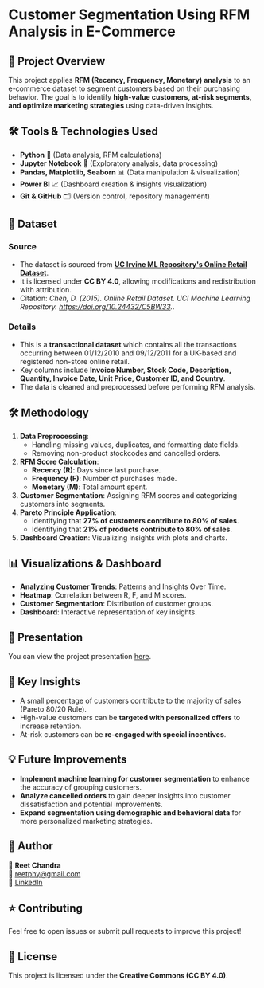 # Customer Segmentation Using RFM Analysis in E-Commerce

## 📌 Project Overview
This project applies **RFM (Recency, Frequency, Monetary) analysis** to an e-commerce dataset to segment customers based on their purchasing behavior. The goal is to identify **high-value customers, at-risk segments, and optimize marketing strategies** using data-driven insights.

## 🛠️ Tools & Technologies Used
- **Python** 🐍 (Data analysis, RFM calculations)
- **Jupyter Notebook** 📓 (Exploratory analysis, data processing)
- **Pandas, Matplotlib, Seaborn** 📊 (Data manipulation & visualization)
- **Power BI** 📈 (Dashboard creation & insights visualization)
- **Git & GitHub** 🗂️ (Version control, repository management)

## 📂 Dataset 
### Source
- The dataset is sourced from **[UC Irvine ML Repository's Online Retail Dataset](http://archive.ics.uci.edu/dataset/352/online+retail)**.  
- It is licensed under **CC BY 4.0**, allowing modifications and redistribution with attribution.  
- Citation: *Chen, D. (2015). Online Retail Dataset. UCI Machine Learning Repository. https://doi.org/10.24432/C5BW33.*.  

### Details
- This is a **transactional dataset** which contains all the transactions occurring between 01/12/2010 and 09/12/2011 for a UK-based and registered non-store online retail.
- Key columns include **Invoice Number, Stock Code, Description, Quantity, Invoice Date, Unit Price, Customer ID, and Country**.
- The data is cleaned and preprocessed before performing RFM analysis.

## 🛠 Methodology
1. **Data Preprocessing**:
   - Handling missing values, duplicates, and formatting date fields.
   - Removing non-product stockcodes and cancelled orders.
3. **RFM Score Calculation**:
   - **Recency (R)**: Days since last purchase.
   - **Frequency (F)**: Number of purchases made.
   - **Monetary (M)**: Total amount spent.
4. **Customer Segmentation**: Assigning RFM scores and categorizing customers into segments.
5. **Pareto Principle Application**:
   - Identifying that **27% of customers contribute to 80% of sales**.
   - Identifying that **21% of products contribute to 80% of sales**.
7. **Dashboard Creation**: Visualizing insights with plots and charts.

## 📊 Visualizations & Dashboard
- **Analyzing Customer Trends**: Patterns and Insights Over Time.
- **Heatmap**: Correlation between R, F, and M scores.
- **Customer Segmentation**: Distribution of customer groups.
- **Dashboard**: Interactive representation of key insights.

## 📡 Presentation
You can view the project presentation [here](https://docs.google.com/presentation/d/1arzQM6laZkMrgpH-SlHPTw-W7XPREIyX7IpMVmCO_As/edit?usp=sharing).

## 📌 Key Insights
- A small percentage of customers contribute to the majority of sales (Pareto 80/20 Rule).
- High-value customers can be **targeted with personalized offers** to increase retention.
- At-risk customers can be **re-engaged with special incentives**.

## 💡 Future Improvements
- **Implement machine learning for customer segmentation** to enhance the accuracy of grouping customers.
- **Analyze cancelled orders** to gain deeper insights into customer dissatisfaction and potential improvements.
- **Expand segmentation using demographic and behavioral data** for more personalized marketing strategies.

## 📝 Author
👤 **Reet Chandra**  
📧 reetphy@gmail.com  
🔗 [LinkedIn](https://www.linkedin.com/in/reet-chandra/)  

## ⭐ Contributing
Feel free to open issues or submit pull requests to improve this project!

## 📜 License
This project is licensed under the **Creative Commons (CC BY 4.0)**.
